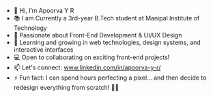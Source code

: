 - 👋 Hi, I’m Apoorva Y R
- 📚 I am Currently a 3rd-year B.Tech student at Manipal Institute of Technology
- 🎨 Passionate about Front-End Development & UI/UX Design
- 💞️ Learning and growing in web technologies, design systems, and interactive interfaces
- 💻 Open to collaborating on exciting front-end projects!
- 📫 Let's connect: www.linkedin.com/in/apoorva-y-r/
- ⚡ Fun fact: I can spend hours perfecting a pixel… and then decide to redesign everything from scratch! 🔄🎨

<!---
Apoorva-Bhat23/Apoorva-Bhat23 is a ✨ special ✨ repository because its `README.md` (this file) appears on your GitHub profile.
You can click the Preview link to take a look at your changes.
--->
